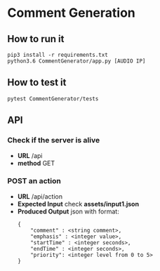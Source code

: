 # Comment Generation

## How to run it
``` 
pip3 install -r requirements.txt 
python3.6 CommentGenerator/app.py [AUDIO IP]
```
## How to test it
```
pytest CommentGenerator/tests
```

## API
### Check if the server is alive
- **URL** /api
- **method** GET

### POST an  action
- **URL**  /api/action
- **Expected Input** check  **assets/input1.json** 
- **Produced Output**   json with format:
    ```
    {
        "comment" : <string comment>,
        "emphasis" : <integer value>,
        "startTime" : <integer seconds>,
        "endTime" : <integer seconds>,
        "priority": <integer level from 0 to 5>
    } 
    ```

